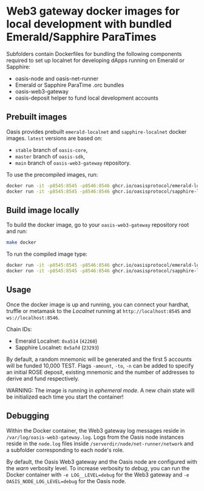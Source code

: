 # Web3 gateway docker images for local development with bundled Emerald/Sapphire ParaTimes

Subfolders contain Dockerfiles for bundling the following components required to
set up localnet for developing dApps running on Emerald or Sapphire:

- oasis-node and oasis-net-runner
- Emerald or Sapphire ParaTime .orc bundles
- oasis-web3-gateway
- oasis-deposit helper to fund local development accounts

## Prebuilt images

Oasis provides prebuilt `emerald-localnet` and `sapphire-localnet` docker
images. `latest` versions are based on:
- `stable` branch of `oasis-core`,
- `master` branch of `oasis-sdk`,
- `main` branch of `oasis-web3-gateway` repository.

To use the precompiled images, run:

```sh
docker run -it -p8545:8545 -p8546:8546 ghcr.io/oasisprotocol/emerald-localnet # Emerald
docker run -it -p8545:8545 -p8546:8546 ghcr.io/oasisprotocol/sapphire-localnet # Sapphire
```

## Build image locally

To build the docker image, go to your `oasis-web3-gateway` repository root
and run:

```sh
make docker
```

To run the compiled image type:

```sh
docker run -it -p8545:8545 -p8546:8546 ghcr.io/oasisprotocol/emerald-localnet:local
docker run -it -p8545:8545 -p8546:8546 ghcr.io/oasisprotocol/sapphire-localnet:local
```

## Usage

Once the docker image is up and running, you can connect your hardhat,
truffle or metamask to the *Localnet* running at `http://localhost:8545` and
`ws://localhost:8546`.

Chain IDs:
- Emerald Localnet: `0xa514` (`42260`)
- Sapphire Localnet: `0x5afd` (`23293`)

By default, a random mnemonic will be generated and the first 5 accounts will
be funded 10,000 TEST. Flags `-amount`, `-to`, `-n` can be added to specify an
initial ROSE deposit, existing mnemonic and the number of addresses to derive
and fund respectively.

WARNING: The image is running in *ephemeral mode*. A new chain state will be
initialized each time you start the container!

## Debugging

Within the Docker container, the Web3 gateway log messages reside in
`/var/log/oasis-web3-gateway.log`. Logs from the Oasis node instances reside in
the `node.log` files inside `/serverdir/node/net-runner/network` and a
subfolder corresponding to each node's role.

By default, the Oasis Web3 gateway and the Oasis node are configured with the
*warn* verbosity level. To increase verbosity to *debug*, you can run the
Docker container with `-e LOG__LEVEL=debug` for the Web3 gateway and
`-e OASIS_NODE_LOG_LEVEL=debug` for the Oasis node.
